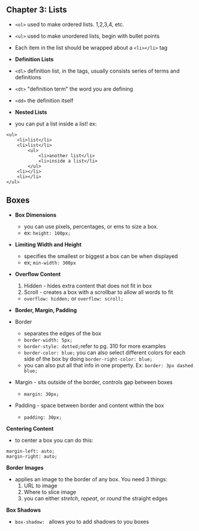 ## Chapter 3: Lists ##
- `<ol>` used to make ordered lists. 1,2,3,4, etc.
- `<ul>` used to make unordered lists, begin with bullet points
- Each item in the list should be wrapped about a `<li></li>` tag

- **Definition Lists**
- `<dl>` definition list, in the tags, usually consists series of terms and definitions
- `<dt>` "definition term" the word you are defining
- `<dd>` the definition itself

- **Nested Lists**
- you can put a list inside a list! 
ex: 
```
<ul>
    <li>list</li>
    <li>list</li>
        <ul>
            <li>another list</li>
            <li>inside a list</li>
        </ul>
    <li></li>
    <li></li>
</ul>
```

## Boxes ##
- **Box Dimensions**
    - you can use pixels, percentages, or ems to size a box.
    - ex: `height: 100px;`

- **Limiting Width and Height**
    - specifies the smallest or biggest a box can be when displayed
    - ex; `min-width: 300px`

- **Overflow Content**
    1. Hidden - hides extra content that does not fit in box
    1. Scroll - creates a box with a scrollbar to allow all words to fit
    -  `overflow: hidden;` or `overflow: scroll;`

- **Border, Margin, Padding**
- Border 
    - separates the edges of the box
    - `border-width: 5px;`
    - `border-style: dotted;`refer to pg. 310 for more examples
    - `border-color: blue;` you can also select different colors for each side of the box by doing `border-right-color: blue;`
    - you can also put all that info in one property. Ex: `border: 3px dashed blue;`
-  Margin - sits outside of the border, controls gap between boxes
    - `margin: 30px;`
- Padding - space between border and content within the box
    - `padding: 30px;`

**Centering Content**
- to center a box you can do this:

```
margin-left: auto;
margin-right: auto;
```
**Border Images**
- applies an image to the border of any box. You need 3 things:
    1. URL to image
    1. Where to slice image
    1. you can either *stretch*, *repeat*, or *round* the straight edges

**Box Shadows**
- `box-shadow: ` allows you to add shadows to you boxes

